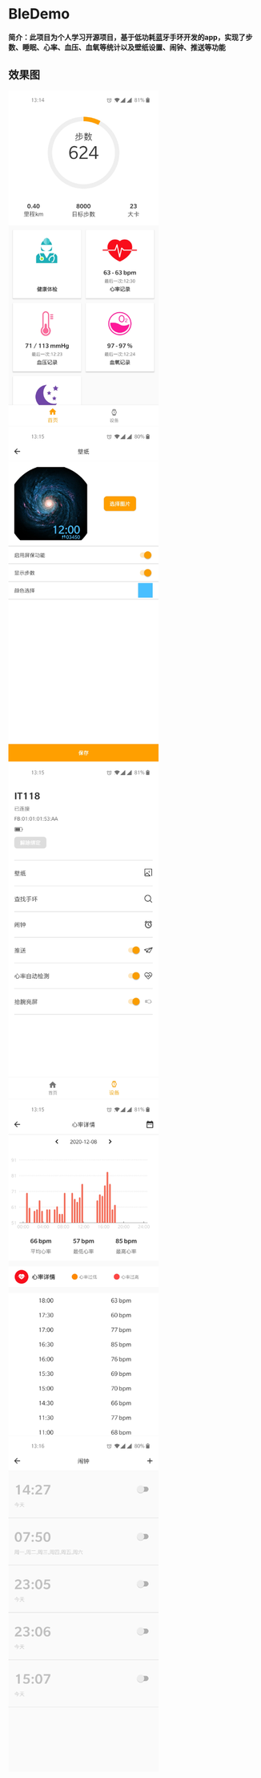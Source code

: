 # BleDemo
**简介：此项目为个人学习开源项目，基于低功耗蓝牙手环开发的app，实现了步数、睡眠、心率、血压、血氧等统计以及壁纸设置、闹钟、推送等功能**

## 效果图



<img src="https://github.com/SmartVive/BleDemo/blob/main/screenShot/116680912166434847.jpg" width="300">
<img src="https://github.com/SmartVive/BleDemo/blob/main/screenShot/41865219170645244.jpg" width="300">
<img src="https://github.com/SmartVive/BleDemo/blob/main/screenShot/52531429862448297.jpg" width="300">　
<img src="https://github.com/SmartVive/BleDemo/blob/main/screenShot/687126564397815300.jpg" width="300">
<img src="https://github.com/SmartVive/BleDemo/blob/main/screenShot/764106823002934861.jpg" width="300">
